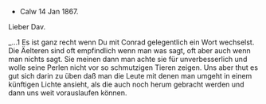 + Calw 14 Jan 1867.

Lieber Dav.

_...1
Es ist ganz recht wenn Du mit Conrad gelegentlich ein Wort wechselst. Die Äelteren sind oft empfindlich wenn man was sagt, oft aber auch wenn man nichts sagt. Sie meinen dann man achte sie für unverbesserlich und wolle seine Perlen nicht vor so schmutzigen Tieren zeigen. Uns aber thut es gut sich darin zu üben daß man die Leute mit denen man umgeht in einem künftigen Lichte ansieht, als die auch noch herum gebracht werden und dann uns weit vorauslaufen können.
